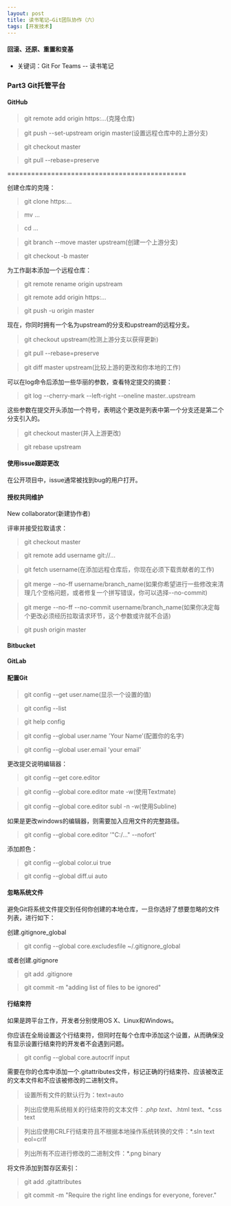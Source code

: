 ```yaml
---
layout: post
title: 读书笔记—Git团队协作（六）
tags: [开发技术]
---
```

#### 回滚、还原、重置和变基

* 关键词：Git For Teams -- 读书笔记

### Part3 Git托管平台

#### GitHub

> git remote add origin https:...(克隆仓库)

> git push --set-upstream origin master(设置远程仓库中的上游分支)

> git checkout master

> git pull --rebase=preserve

=============================================

创建仓库的克隆：

> git clone https:...

> mv ...

> cd ...

> git branch --move master upstream(创建一个上游分支)

> git checkout -b master

为工作副本添加一个远程仓库：

> git remote rename origin upstream

> git remote add origin https:...

> git push -u origin master

现在，你同时拥有一个名为upstream的分支和upstream的远程分支。

> git checkout upstream(检测上游分支以获得更新)

> git pull --rebase=preserve

> git diff master upstream(比较上游的更改和你本地的工作)

可以在log命令后添加一些华丽的参数，查看特定提交的摘要：

> git log --cherry-mark --left-right --oneline master..upstream

这些参数在提交开头添加一个符号，表明这个更改是列表中第一个分支还是第二个分支引入的。

> git checkout master(并入上游更改)

> git rebase upstream

#### 使用issue跟踪更改

在公开项目中，issue通常被找到bug的用户打开。

#### 授权共同维护

New collaborator(新建协作者)

评审并接受拉取请求：

> git checkout master

> git remote add username git://...

> git fetch username(在添加远程仓库后，你现在必须下载贡献者的工作)

> git merge --no-ff username/branch_name(如果你希望进行一些修改来清理几个空格问题，或者修复一个拼写错误，你可以选择--no-commit)

> git merge --no-ff --no-commit username/branch_name(如果你决定每个更改必须经历拉取请求环节，这个参数或许就不合适)

> git push origin master

#### Bitbucket

#### GitLab

#### 配置Git

> git config --get user.name(显示一个设置的值)

> git config --list

> git help config

> git config --global user.name 'Your Name'(配置你的名字)

> git config --global user.email 'your email'

更改提交说明编辑器：

> git config --get core.editor

> git config --global core.editor mate -w(使用Textmate)

> git config --global core.editor subl -n -w(使用Subline)

如果是更改windows的编辑器，则需要加入应用文件的完整路径。

> git config --global core.editor '"C:/..." --nofort'

添加颜色：

> git config --global color.ui true

> git config --global diff.ui auto

#### 忽略系统文件

避免Git将系统文件提交到任何你创建的本地仓库，一旦你选好了想要忽略的文件列表，进行如下：

创建.gitignore_global

> git config --global core.excludesfile ~/.gitignore_global

或者创建.gitignore

> git add .gitignore

> git commit -m "adding list of files to be ignored"

#### 行结束符

如果是跨平台工作，开发者分别使用OS X、Linux和Windows。

你应该在全局设置这个行结束符，但同时在每个仓库中添加这个设置，从而确保没有显示设置行结束符的开发者不会遇到问题。

> git config --global core.autocrlf input

需要在你的仓库中添加一个.gitattributes文件，标记正确的行结束符、应该被改正的文本文件和不应该被修改的二进制文件。

> 设置所有文件的默认行为：text=auto

> 列出应使用系统相关的行结束符的文本文件：*.php text、*.html text、*.css text

> 列出应使用CRLF行结束符且不根据本地操作系统转换的文件：*.sln text eol=crlf

> 列出所有不应进行修改的二进制文件：*.png binary

将文件添加到暂存区索引：

> git add .gitattributes

> git commit -m "Require the right line endings for everyone, forever."


















